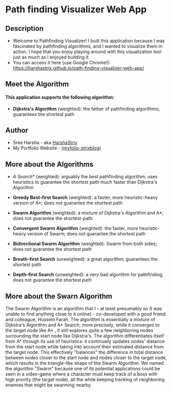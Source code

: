 # Path finding Visualizer Web App
## Description

*  Welcome to Pathfinding Visualizer! I built this application because I was fascinated by pathfinding algorithms, and I wanted to visualize them in action. I hope that you enjoy     playing around with this visualization tool just as much as I enjoyed building it. 
*  You can access it here (use Google Chrome!): https://harshastrix.github.io/path-finding-visualizer-web-app/

## Meet the Algorithm

#### This application supports the following algorithm: 
*  **Dijkstra's Algorithm** (weighted): the father of pathfinding algorithms; guarantees the shortest path


## Author
* Sree Harsha - aka [HarshaStrix][website]
* My Portfolio Website - [(myfolio-strixblog)][website]

[website]: https://myfolio-strixblog.web.app/

## More about the Algorithms

* **A* Search** (weighted): arguably the best pathfinding algorithm; uses heuristics to guarantee the shortest path much faster than Dijkstra's Algorithm

*  **Greedy Best-first Search** (weighted): a faster, more heuristic-heavy version of A*; does not guarantee the shortest path

*  **Swarm Algorithm** (weighted): a mixture of Dijkstra's Algorithm and A*; does not guarantee the shortest-path

*  **Convergent Swarm Algorithm** (weighted): the faster, more heuristic-heavy version of Swarm; does not guarantee the shortest path

*  **Bidirectional Swarm Algorithm** (weighted): Swarm from both sides; does not guarantee the shortest path

*  **Breath-first Search** (unweighted): a great algorithm; guarantees the shortest path

*  **Depth-first Search** (unweighted): a very bad algorithm for pathfinding; does not guarantee the shortest path


## More about the Swarn Algorithm
The Swarm Algorithm is an algorithm that I - at least presumably so (I was unable to find anything close to it online) - co-developed with a good friend and colleague, Hussein Farah. The algorithm is essentially a mixture of Dijkstra's Algorithm and A* Search; more precisely, while it converges to the target node like A* , it still explores quite a few neighboring nodes surrounding the start node like Dijkstra's. The algorithm differentiates itself from A* through its use of heuristics: it continually updates nodes' distance from the start node while taking into account their estimated distance from the target node. This effectively "balances" the difference in total distance between nodes closer to the start node and nodes closer to the target node, which results in the triangle-like shape of the Swarm Algorithm. We named the algorithm "Swarm" because one of its potential applications could be seen in a video-game where a character must keep track of a boss with high priority (the target node), all the while keeping tracking of neighboring enemies that might be swarming nearby. 
